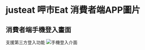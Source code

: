 # justeat 呷市Eat 消費者端APP圖片

##  消費者端手機登入畫面
支援第三方登入功能
![手機登入介面](https://user-images.githubusercontent.com/72512486/178097019-dde0c29a-7940-4001-951f-784139679c7f.png)
